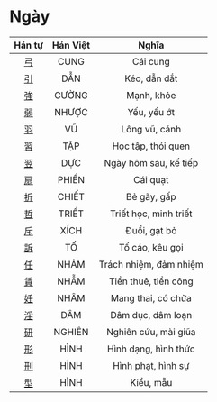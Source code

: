 
# Ngày

| Hán tự | Hán Việt | Nghĩa |
| :---: | :---: | :---: |
| [弓](https://www.tiengnhatdongian.com/kanji/giai-nghia-kanji-%E5%BC%93) | CUNG | Cái cung |
| [引](https://www.tiengnhatdongian.com/kanji/giai-nghia-kanji-%E5%BC%95) | DẪN | Kéo, dẫn dắt |
| [強](https://www.tiengnhatdongian.com/kanji/giai-nghia-kanji-%E5%BC%B7) | CƯỜNG | Mạnh, khỏe |
| [弱](https://www.tiengnhatdongian.com/kanji/giai-nghia-kanji-%E5%BC%B1) | NHƯỢC | Yếu, yếu ớt |
| [羽](https://www.tiengnhatdongian.com/kanji/giai-nghia-kanji-%E7%BE%BD) | VŨ | Lông vũ, cánh |
| [習](https://mazii.vn/vi-VN/search/kanji/javi/%E7%BF%92) | TẬP | Học tập, thói quen |
| [翌](https://mazii.vn/vi-VN/search/kanji/javi/%E7%BF%8C) | DỰC | Ngày hôm sau, kế tiếp |
| [扇](https://mazii.vn/vi-VN/search/kanji/javi/%E6%89%87) | PHIẾN | Cái quạt |
| [折](https://mazii.vn/vi-VN/search/kanji/javi/%E6%8A%98) | CHIẾT | Bẻ gãy, gấp |
| [哲](https://mazii.vn/vi-VN/search/kanji/javi/%E5%93%B2) | TRIẾT | Triết học, minh triết |
| [斥](https://mazii.vn/vi-VN/search/kanji/javi/%E6%96%A5) | XÍCH | Đuổi, gạt bỏ |
| [訴](https://mazii.vn/vi-VN/search/kanji/javi/%E8%A8%B4) | TỐ | Tố cáo, kêu gọi |
| [任](https://mazii.vn/vi-VN/search/kanji/javi/%E4%BB%BB) | NHÂM | Trách nhiệm, đảm nhiệm |
| [賃](https://mazii.vn/vi-VN/search/kanji/javi/%E8%B3%83) | NHẪM | Tiền thuê, tiền công |
| [妊](https://mazii.vn/vi-VN/search/kanji/javi/%E5%A6%8A) | NHÂM | Mang thai, có chửa |
| [淫](https://mazii.vn/vi-VN/search/kanji/javi/%E6%B7%AB) | DÂM | Dâm dục, dâm loạn |
| [研](https://mazii.vn/vi-VN/search/kanji/javi/%E7%A0%94) | NGHIÊN | Nghiên cứu, mài giũa |
| [形](https://mazii.vn/vi-VN/search/kanji/javi/%E5%BD%A2) | HÌNH | Hình dạng, hình thức |
| [刑](https://mazii.vn/vi-VN/search/kanji/javi/%E5%88%91) | HÌNH | Hình phạt, hình sự |
| [型](https://mazii.vn/vi-VN/search/kanji/javi/%E5%9E%8B) | HÌNH | Kiểu, mẫu |

